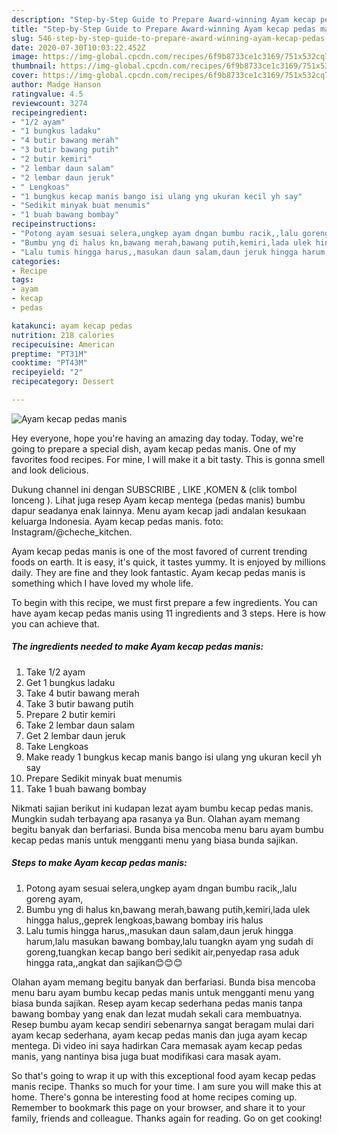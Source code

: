 ```yaml
---
description: "Step-by-Step Guide to Prepare Award-winning Ayam kecap pedas manis"
title: "Step-by-Step Guide to Prepare Award-winning Ayam kecap pedas manis"
slug: 546-step-by-step-guide-to-prepare-award-winning-ayam-kecap-pedas-manis
date: 2020-07-30T10:03:22.452Z
image: https://img-global.cpcdn.com/recipes/6f9b8733ce1c3169/751x532cq70/ayam-kecap-pedas-manis-foto-resep-utama.jpg
thumbnail: https://img-global.cpcdn.com/recipes/6f9b8733ce1c3169/751x532cq70/ayam-kecap-pedas-manis-foto-resep-utama.jpg
cover: https://img-global.cpcdn.com/recipes/6f9b8733ce1c3169/751x532cq70/ayam-kecap-pedas-manis-foto-resep-utama.jpg
author: Madge Hanson
ratingvalue: 4.5
reviewcount: 3274
recipeingredient:
- "1/2 ayam"
- "1 bungkus ladaku"
- "4 butir bawang merah"
- "3 butir bawang putih"
- "2 butir kemiri"
- "2 lembar daun salam"
- "2 lembar daun jeruk"
- " Lengkoas"
- "1 bungkus kecap manis bango isi ulang yng ukuran kecil yh say"
- "Sedikit minyak buat menumis"
- "1 buah bawang bombay"
recipeinstructions:
- "Potong ayam sesuai selera,ungkep ayam dngan bumbu racik,,lalu goreng ayam,"
- "Bumbu yng di halus kn,bawang merah,bawang putih,kemiri,lada ulek hingga halus,,geprek lengkoas,bawang bombay iris halus"
- "Lalu tumis hingga harus,,masukan daun salam,daun jeruk hingga harum,lalu masukan bawang bombay,lalu tuangkn ayam yng sudah di goreng,tuangkan kecap bango beri sedikit air,penyedap rasa aduk hingga rata,,angkat dan sajikan😊😊😊"
categories:
- Recipe
tags:
- ayam
- kecap
- pedas

katakunci: ayam kecap pedas 
nutrition: 218 calories
recipecuisine: American
preptime: "PT31M"
cooktime: "PT43M"
recipeyield: "2"
recipecategory: Dessert

---
```



![Ayam kecap pedas manis](https://img-global.cpcdn.com/recipes/6f9b8733ce1c3169/751x532cq70/ayam-kecap-pedas-manis-foto-resep-utama.jpg)

Hey everyone, hope you're having an amazing day today. Today, we're going to prepare a special dish, ayam kecap pedas manis. One of my favorites food recipes. For mine, I will make it a bit tasty. This is gonna smell and look delicious.

Dukung channel ini dengan SUBSCRIBE , LIKE ,KOMEN &amp; (clik tombol lonceng ). Lihat juga resep Ayam kecap mentega (pedas manis) bumbu dapur seadanya enak lainnya. Menu ayam kecap jadi andalan kesukaan keluarga Indonesia. Ayam kecap pedas manis. foto: Instagram/@cheche_kitchen.

Ayam kecap pedas manis is one of the most favored of current trending foods on earth. It is easy, it's quick, it tastes yummy. It is enjoyed by millions daily. They are fine and they look fantastic. Ayam kecap pedas manis is something which I have loved my whole life.


To begin with this recipe, we must first prepare a few ingredients. You can have ayam kecap pedas manis using 11 ingredients and 3 steps. Here is how you can achieve that.

<!--inarticleads1-->

##### The ingredients needed to make Ayam kecap pedas manis:

1. Take 1/2 ayam
1. Get 1 bungkus ladaku
1. Take 4 butir bawang merah
1. Take 3 butir bawang putih
1. Prepare 2 butir kemiri
1. Take 2 lembar daun salam
1. Get 2 lembar daun jeruk
1. Take  Lengkoas
1. Make ready 1 bungkus kecap manis bango isi ulang yng ukuran kecil yh say
1. Prepare Sedikit minyak buat menumis
1. Take 1 buah bawang bombay


Nikmati sajian berikut ini kudapan lezat ayam bumbu kecap pedas manis. Mungkin sudah terbayang apa rasanya ya Bun. Olahan ayam memang begitu banyak dan berfariasi. Bunda bisa mencoba menu baru ayam bumbu kecap pedas manis untuk mengganti menu yang biasa bunda sajikan. 

<!--inarticleads2-->

##### Steps to make Ayam kecap pedas manis:

1. Potong ayam sesuai selera,ungkep ayam dngan bumbu racik,,lalu goreng ayam,
1. Bumbu yng di halus kn,bawang merah,bawang putih,kemiri,lada ulek hingga halus,,geprek lengkoas,bawang bombay iris halus
1. Lalu tumis hingga harus,,masukan daun salam,daun jeruk hingga harum,lalu masukan bawang bombay,lalu tuangkn ayam yng sudah di goreng,tuangkan kecap bango beri sedikit air,penyedap rasa aduk hingga rata,,angkat dan sajikan😊😊😊


Olahan ayam memang begitu banyak dan berfariasi. Bunda bisa mencoba menu baru ayam bumbu kecap pedas manis untuk mengganti menu yang biasa bunda sajikan. Resep ayam kecap sederhana pedas manis tanpa bawang bombay yang enak dan lezat mudah sekali cara membuatnya. Resep bumbu ayam kecap sendiri sebenarnya sangat beragam mulai dari ayam kecap sederhana, ayam kecap pedas manis dan juga ayam kecap mentega. Di video ini saya hadirkan Cara memasak ayam kecap pedas manis, yang nantinya bisa juga buat modifikasi cara masak ayam. 

So that's going to wrap it up with this exceptional food ayam kecap pedas manis recipe. Thanks so much for your time. I am sure you will make this at home. There's gonna be interesting food at home recipes coming up. Remember to bookmark this page on your browser, and share it to your family, friends and colleague. Thanks again for reading. Go on get cooking!

